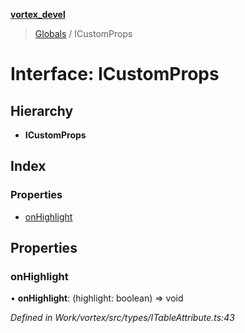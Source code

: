 **[vortex_devel](../README.md)**

> [Globals](../globals.md) / ICustomProps

# Interface: ICustomProps

## Hierarchy

* **ICustomProps**

## Index

### Properties

* [onHighlight](icustomprops.md#onhighlight)

## Properties

### onHighlight

•  **onHighlight**: (highlight: boolean) => void

*Defined in Work/vortex/src/types/ITableAttribute.ts:43*
